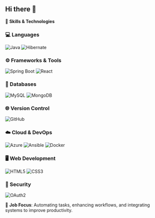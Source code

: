## Hi there 👋

🔧 **Skills & Technologies**

### 💻 Languages
![Java](https://img.shields.io/badge/Java-ED8B00?style=flat-square&logo=java&logoColor=white)
![Hibernate](https://img.shields.io/badge/Hibernate-59666C?style=flat-square&logo=hibernate&logoColor=white)

### ⚙️ Frameworks & Tools
![Spring Boot](https://img.shields.io/badge/Spring_Boot-6DB33F?style=flat-square&logo=spring-boot&logoColor=white)
![React](https://img.shields.io/badge/React-20232A?style=flat-square&logo=react&logoColor=61DAFB)

### 💾 Databases
![MySQL](https://img.shields.io/badge/MySQL-005C84?style=flat-square&logo=mysql&logoColor=white)
![MongoDB](https://img.shields.io/badge/MongoDB-4EA94B?style=flat-square&logo=mongodb&logoColor=white)

### 🌐 Version Control
![GitHub](https://img.shields.io/badge/GitHub-100000?style=flat-square&logo=github&logoColor=white)

### ☁️ Cloud & DevOps
![Azure](https://img.shields.io/badge/Azure-0089D6?style=flat-square&logo=microsoft-azure&logoColor=white)
![Ansible](https://img.shields.io/badge/Ansible-000000?style=flat-square&logo=ansible&logoColor=white)
![Docker](https://img.shields.io/badge/Docker-2CA5E0?style=flat-square&logo=docker&logoColor=white)

### 🖥️ Web Development
![HTML5](https://img.shields.io/badge/HTML5-E34F26?style=flat-square&logo=html5&logoColor=white)
![CSS3](https://img.shields.io/badge/CSS3-1572B6?style=flat-square&logo=css3&logoColor=white)

### 🔐 Security
![OAuth2](https://img.shields.io/badge/OAuth2-EB5424?style=flat-square&logo=oauth&logoColor=white)

🔄 **Job Focus**: Automating tasks, enhancing workflows, and integrating systems to improve productivity.

<!-- Rest of your existing content -->
